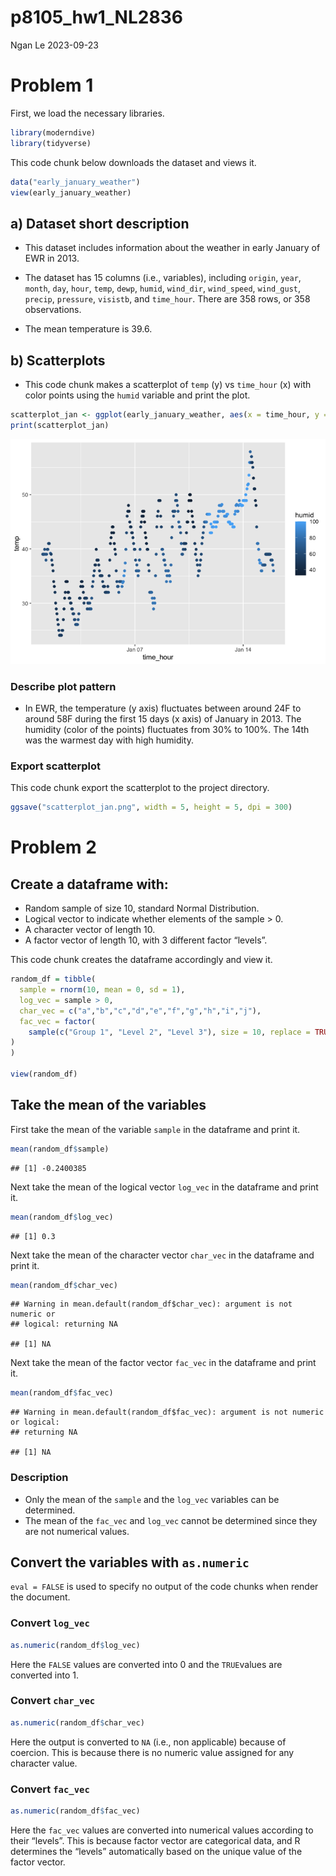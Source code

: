 p8105_hw1_NL2836
================
Ngan Le
2023-09-23

# Problem 1

First, we load the necessary libraries.

``` r
library(moderndive)
library(tidyverse)
```

This code chunk below downloads the dataset and views it.

``` r
data("early_january_weather")
view(early_january_weather)
```

## a) Dataset short description

- This dataset includes information about the weather in early January
  of EWR in 2013.

- The dataset has 15 columns (i.e., variables), including `origin`,
  `year`, `month`, `day`, `hour`, `temp`, `dewp`, `humid`, `wind_dir`,
  `wind_speed`, `wind_gust`, `precip`, `pressure`, `visistb`, and
  `time_hour`. There are 358 rows, or 358 observations.

- The mean temperature is 39.6.

## b) Scatterplots

- This code chunk makes a scatterplot of `temp` (y) vs `time_hour` (x)
  with color points using the `humid` variable and print the plot.

``` r
scatterplot_jan <- ggplot(early_january_weather, aes(x = time_hour, y = temp, color = humid)) + geom_point()
print(scatterplot_jan)
```

![](p8105_hw1_NL2836_files/figure-gfm/scatterplot%20temp/time_hour-1.png)<!-- -->

### Describe plot pattern

- In EWR, the temperature (y axis) fluctuates between around 24F to
  around 58F during the first 15 days (x axis) of January in 2013. The
  humidity (color of the points) fluctuates from 30% to 100%. The 14th
  was the warmest day with high humidity.

### Export scatterplot

This code chunk export the scatterplot to the project directory.

``` r
ggsave("scatterplot_jan.png", width = 5, height = 5, dpi = 300)
```

# Problem 2

## Create a dataframe with:

- Random sample of size 10, standard Normal Distribution.
- Logical vector to indicate whether elements of the sample \> 0.
- A character vector of length 10.
- A factor vector of length 10, with 3 different factor “levels”.

This code chunk creates the dataframe accordingly and view it.

``` r
random_df = tibble(
  sample = rnorm(10, mean = 0, sd = 1),
  log_vec = sample > 0,
  char_vec = c("a","b","c","d","e","f","g","h","i","j"),
  fac_vec = factor(
    sample(c("Group 1", "Level 2", "Level 3"), size = 10, replace = TRUE),
)
)

view(random_df)
```

## Take the mean of the variables

First take the mean of the variable `sample` in the dataframe and print
it.

``` r
mean(random_df$sample)
```

    ## [1] -0.2400385

Next take the mean of the logical vector `log_vec` in the dataframe and
print it.

``` r
mean(random_df$log_vec)
```

    ## [1] 0.3

Next take the mean of the character vector `char_vec` in the dataframe
and print it.

``` r
mean(random_df$char_vec)
```

    ## Warning in mean.default(random_df$char_vec): argument is not numeric or
    ## logical: returning NA

    ## [1] NA

Next take the mean of the factor vector `fac_vec` in the dataframe and
print it.

``` r
mean(random_df$fac_vec)
```

    ## Warning in mean.default(random_df$fac_vec): argument is not numeric or logical:
    ## returning NA

    ## [1] NA

### Description

- Only the mean of the `sample` and the `log_vec` variables can be
  determined.
- The mean of the `fac_vec` and `log_vec` cannot be determined since
  they are not numerical values.

## Convert the variables with `as.numeric`

`eval = FALSE` is used to specify no output of the code chunks when
render the document.

### Convert `log_vec`

``` r
as.numeric(random_df$log_vec)
```

Here the `FALSE` values are converted into 0 and the `TRUE`values are
converted into 1.

### Convert `char_vec`

``` r
as.numeric(random_df$char_vec)
```

Here the output is converted to `NA` (i.e., non applicable) because of
coercion. This is because there is no numeric value assigned for any
character value.

### Convert `fac_vec`

``` r
as.numeric(random_df$fac_vec)
```

Here the `fac_vec` values are converted into numerical values according
to their “levels”. This is because factor vector are categorical data,
and R determines the “levels” automatically based on the unique value of
the factor vector.
